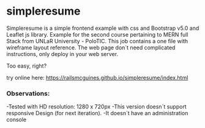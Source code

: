 # simpleresume

Simpleresume is a simple frontend example with css and Bootstrap v5.0 and Leaflet js library.
Example for the second course pertaining  to MERN full Stack from UNLaR University - PoloTIC. 
This job contains a one file with wireframe layout reference.
The web page don´t need complicated instructions, only deploy in your web server.

Too easy, right?

try online here:
https://railsmcguines.github.io/simpleresume/index.html

### Observations:

-Tested with HD resolution: 1280 x 720px
-This version doesn´t support responsive Design (for next iteration).
-It doesn´t have an administration console 
